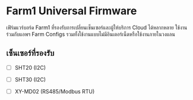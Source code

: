 # Farm1 Universal Firmware

เฟิร์มแวร์บอร์ด Farm1 ที่รองรับการเปลี่ยนเซ็นเซอร์และผู้ให้บริการ Cloud ได้หลากหลาย ใช้งานร่วมกับแอพฯ Farm Configs รวมทั้งใช้งานแบบไม่มีอินเตอร์เน็ตหรือใช้งานภายในวงแลน

## เซ็นเซอร์ที่รองรับ

 - [ ] SHT20 (I2C)
 - [ ] SHT30 (I2C)
 - [ ] XY-MD02 (RS485/Modbus RTU)

